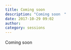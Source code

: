 ```yaml
---
title: Coming soon　
description: "Coming soon　"
date: 2017-10-29 09:02
author: 
category: sessions
---
```

Coming soon　